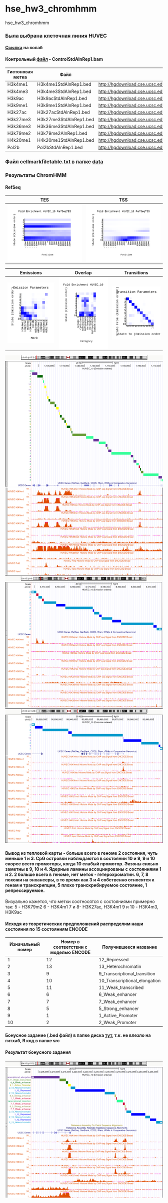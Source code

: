 # hse_hw3_chromhmm
hse_hw3_chromhmm
### Была выбрана клеточная линия HUVEC
#### [Ссылка](https://colab.research.google.com/drive/1TulX6aTdeze_HNxsO4YJvFXe07broJkw?usp=sharing) на колаб
#### Контрольный [файл](http://hgdownload.cse.ucsc.edu/goldenPath/hg19/encodeDCC/wgEncodeBroadHistone/wgEncodeBroadHistoneHuvecControlStdAlnRep1.bam) - ControlStdAlnRep1.bam
| Гистоновая метка | Файл | Ссылка на файл |
| ------------- | ------------- | ------------- |
|	H3k4me1 |	H3k4me1StdAlnRep1.bed	| http://hgdownload.cse.ucsc.edu/goldenPath/hg19/encodeDCC/wgEncodeBroadHistone/wgEncodeBroadHistoneHuvecH3k4me1StdAlnRep1.bam |
|	H3k4me3 |	H3k4me3StdAlnRep1.bed |	http://hgdownload.cse.ucsc.edu/goldenPath/hg19/encodeDCC/wgEncodeBroadHistone/wgEncodeBroadHistoneHuvecH3k4me3StdAlnRep1.bam |
|	H3k9ac |	H3k9acStdAlnRep1.bed |	http://hgdownload.cse.ucsc.edu/goldenPath/hg19/encodeDCC/wgEncodeBroadHistone/wgEncodeBroadHistoneHuvecH3k9acStdAlnRep1.bam |
|	H3k9me1 |	H3k9me1StdAlnRep1.bed |	http://hgdownload.cse.ucsc.edu/goldenPath/hg19/encodeDCC/wgEncodeBroadHistone/wgEncodeBroadHistoneHuvecH3k9me1StdAlnRep1.bam |
|	H3k27ac |	H3k27acStdAlnRep1.bed |	http://hgdownload.cse.ucsc.edu/goldenPath/hg19/encodeDCC/wgEncodeBroadHistone/wgEncodeBroadHistoneHuvecH3k27acStdAlnRep1.bam |
|	H3k27me3 |	H3k27me3StdAlnRep1.bed |	http://hgdownload.cse.ucsc.edu/goldenPath/hg19/encodeDCC/wgEncodeBroadHistone/wgEncodeBroadHistoneHuvecH3k27me3StdAlnRep1.bam |
|	H3k36me3 |	H3k36me3StdAlnRep1.bed |	http://hgdownload.cse.ucsc.edu/goldenPath/hg19/encodeDCC/wgEncodeBroadHistone/wgEncodeBroadHistoneHuvecH3k36me3StdAlnRep1.bam |
|	H3k79me2 |	H3k79me2AlnRep1.bed |	http://hgdownload.cse.ucsc.edu/goldenPath/hg19/encodeDCC/wgEncodeBroadHistone/wgEncodeBroadHistoneHuvecH3k79me2AlnRep1.bam |
|	H4k20me1 |	H4k20me1StdAlnRep1.bed |	http://hgdownload.cse.ucsc.edu/goldenPath/hg19/encodeDCC/wgEncodeBroadHistone/wgEncodeBroadHistoneHuvecH4k20me1StdAlnRep1.bam |
|	Pol2b |	Pol2bStdAlnRep1.bed |	http://hgdownload.cse.ucsc.edu/goldenPath/hg19/encodeDCC/wgEncodeBroadHistone/wgEncodeBroadHistoneHuvecPol2bStdAlnRep1.bam |
### Файл cellmarkfiletable.txt в папке [data](https://github.com/Epifanov-Evgeny/hse_hw3_chromhmm/blob/main/data/cellmarkfiletable.txt)

### Результаты ChromHMM
#### RefSeq
| TES | TSS |
| ------------- | ------------- |
| ![](https://github.com/Epifanov-Evgeny/hse_hw3_chromhmm/blob/main/data/res/HUVEC_10_RefSeqTES_neighborhood.png) | ![](https://github.com/Epifanov-Evgeny/hse_hw3_chromhmm/blob/main/data/res/HUVEC_10_RefSeqTSS_neighborhood.png) |

| Emissions | Overlap | Transitions |
| ------------- | ------------- | ------------- |
| ![](https://github.com/Epifanov-Evgeny/hse_hw3_chromhmm/blob/main/data/res/emissions_10.png) | ![](https://github.com/Epifanov-Evgeny/hse_hw3_chromhmm/blob/main/data/res/HUVEC_10_overlap.png) | ![](https://github.com/Epifanov-Evgeny/hse_hw3_chromhmm/blob/main/data/res/transitions_10.png) | 

![](https://github.com/Epifanov-Evgeny/hse_hw3_chromhmm/blob/main/data/huvec_1.png)
![](https://github.com/Epifanov-Evgeny/hse_hw3_chromhmm/blob/main/data/huvec_2.png)
![](https://github.com/Epifanov-Evgeny/hse_hw3_chromhmm/blob/main/data/huvec_3.png)
![](https://github.com/Epifanov-Evgeny/hse_hw3_chromhmm/blob/main/data/huvec_4.png)

#### Вывод из тепловой карты - больше всего в геноме 2 состояния, чуть меньше 1 и 3. CpG островки наблюдаются в состоянии 10 и 9, 9 и 10 скорее всего промоторы, когда 10 слабый промотор. Экзоны сильно заметны в 9, 10 и 4. Ядерные ламины ассоциированы с состояниями 1 и 2. 2 больше всего в геноме, нет меток - гетерохроматин. 6, 7, 8 похожи на энхансеры, в то время как 3 и 4 собственно относятся к генам и транскрипции, 5 плохо транскрибируемое состояние, 1 репрессируемое. 
Визуально кажется, что метки соотносятся с состояниями примерно так:
5 - H3K79m2
6 - H3K4m1
7 и 8- H3K27ac, H3K4m1
9 и 10 - H3K4m3, H3K9ac

#### Исходя из теоретических предположений распределим наши состояния по 15 состояниям ENCODE
| Изначальный номер | Номер в соответствии с моделью ENCODE | Получившееся название |
| ------------- | ------------- | ------------- |
| 1 | 12 | 12_Repressed |
| 2 | 13 | 13_Heterochromatin |
| 3 | 9 | 9_Transcriptional_transition | 
| 4 | 10 | 10_Transcriptional_elongation | 
| 5 | 11 | 11_Weak_transcribed |
| 6 | 6 | 6_Weak_enhancer |
| 7 | 7 | 7_Weak_enhancer |
| 8 | 5 | 5_Strong_enhancer |
| 9 | 1 | 1_Active_Promoter |
| 10 | 2 | 2_Weak_Promoter |

#### Бонусное задание (.bed файл) в папке диска [тут](https://disk.yandex.ru/d/1fDj7NSji4u0vA), т.к. не влезло на гитхаб, R код в папке src
#### Результат бонусного задания
![](https://github.com/Epifanov-Evgeny/hse_hw3_chromhmm/blob/main/data/huvec_5.png)

